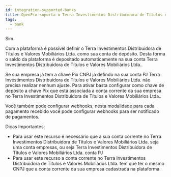 ```yaml
---
id: integration-supported-banks
title: OpenPix suporta o Terra Investimentos Distribuidora de Títulos e Valores Mobiliários Ltda. ?
tags:
  - bank
---
```


Sim.

Com a plataforma é possível definir o Terra Investimentos Distribuidora de Títulos e Valores Mobiliários Ltda. como sua conta de depósito. Desta forma o saldo da plataforma é depositado automaticamente na sua conta Terra Investimentos Distribuidora de Títulos e Valores Mobiliários Ltda..

Se sua empresa já tem a chave Pix CNPJ já defindo na sua conta PJ Terra Investimentos Distribuidora de Títulos e Valores Mobiliários Ltda. não precisa realizar nenhum ajuste. Para ativar basta configurar como chave de depósito a chave Pix que está associada a conta corrente da sua empresa no Terra Investimentos Distribuidora de Títulos e Valores Mobiliários Ltda..

Você também pode configurar webhooks, nesta modalidade para cada pagamento recebido você pode configurar webhooks para ser notificado de pagamentos.

Dicas Importantes:

- Para usar este recurso é necessário que a sua conta corrente no Terra Investimentos Distribuidora de Títulos e Valores Mobiliários Ltda. seja uma conta empresas, ou seja Terra Investimentos Distribuidora de Títulos e Valores Mobiliários Ltda. conta PJ
- Para usar este recurso a conta corrente no Terra Investimentos Distribuidora de Títulos e Valores Mobiliários Ltda. tem que ter o mesmo CNPJ que a conta corrente da sua empresa cadastrada na plataforma.
